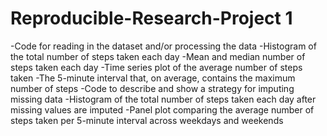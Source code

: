 # Reproducible-Research-Project 1

-Code for reading in the dataset and/or processing the data
-Histogram of the total number of steps taken each day
-Mean and median number of steps taken each day
-Time series plot of the average number of steps taken
-The 5-minute interval that, on average, contains the maximum number of steps
-Code to describe and show a strategy for imputing missing data
-Histogram of the total number of steps taken each day after missing values are imputed
-Panel plot comparing the average number of steps taken per 5-minute interval across weekdays and weekends
